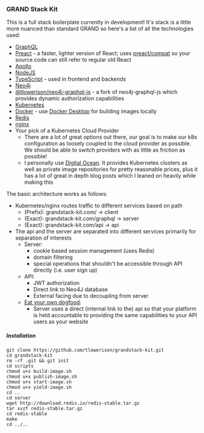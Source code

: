 ### GRAND Stack Kit
This is a full stack boilerplate currently in development!
It's stack is a little more nuanced than standard GRAND so here's a list of all the technologies used:
- [GraphQL](https://graphql.org)
- [Preact](https://preactjs.com) - a faster, lighter version of React; uses [preact/compat](https://preactjs.com/guide/v10/switching-to-preact) so your source code can still refer to regular old React
- [Apollo](https://www.apollographql.com)
- [NodeJS](https://nodejs.org)
- [TypeScript](https://www.typescriptlang.org) - used in frontend and backends
- [Neo4j](https://neo4j.com)
- [@tlowerison/neo4j-graphql-js](https://github.com/tlowerison/neo4j-graphql-js) - a fork of neo4j-graphql-js which provides dynamic authorization capabilities
- [Kubernetes](https://kubernetes.io)
- [Docker](https://www.docker.com) - use [Docker Desktop](https://www.docker.com/products/docker-desktop) for building images locally
- [Redis](https://docs.redislabs.com/latest/rs/references/client_references/client_nodejs)
- [nginx](https://www.nginx.com)
- Your pick of a Kubernetes Cloud Provider
  - There are a lot of great options out there, our goal is to make our k8s configuration as loosely coupled to the cloud provider as possible. We should be able to switch providers with as little as friction as possible!
  - I personally use [Digital Ocean](https://www.digitalocean.com). It provides Kubernetes clusters as well as private image repositories for pretty reasonable prices, plus it has a lot of great in depth blog posts which I leaned on heavily while making this

The basic architecture works as follows:
- Kubernetes/nginx routes traffic to different services based on path
  - (Prefix): grandstack-kit.com/ -> client
  - (Exact): grandstack-kit.com/graphql -> server
  - (Exact): grandstack-kit.com/api -> api
- The api and the server are separated into different services primarily for separation of interests
  - Server:
    - cookie based session management (uses Redis)
    - domain filtering
    - special operations that shouldn't be accessible through API directly (i.e. user sign up)
  - API:
    - JWT authorization
    - Direct link to Neo4J database
    - External facing due to decoupling from server
  - [Eat your own dogfood](https://en.wikipedia.org/wiki/Eating_your_own_dog_food):
    - Server uses a direct (internal link to the) api so that your platform is held accountable to providing the same capabilities to your API users as your website

##### Installation
```
git clone https://github.com/tlowerison/grandstack-kit.git
cd grandstack-kit
rm -rf .git && git init
cd scripts
chmod u+x build-image.sh
chmod u+x publish-image.sh
chmod u+x start-image.sh
chmod u+x yield-image.sh
cd ..
cd server
wget http://download.redis.io/redis-stable.tar.gz
tar xvzf redis-stable.tar.gz
cd redis-stable
make
cd ../..
```
